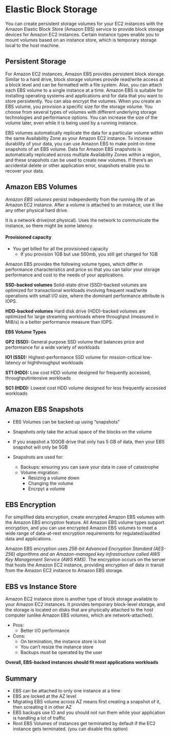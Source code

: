 # Elastic Block Storage

You can create persistent storage volumes for your EC2 instances with the
Amazon Elastic Block Store (Amazon EBS) service to provide block storage devices for
Amazon EC2 instances. Certain instance types enable you to mount volumes based on an
instance store, which is temporary storage local to the host machine.

## Persistent Storage
For Amazon EC2 instances, Amazon EBS provides persistent block storage. Similar to a
hard drive, block storage volumes provide read/write access at a block level and can be
formatted with a file system. Also, you can attach each EBS volume
to a single instance at a time. Amazon EBS is suitable for installing operating systems and
applications and for data that you want to store persistently. You can also encrypt the
volumes.
When you create an EBS volume, you provision a specific size for the storage volume.
You choose from several types of volumes with different underlying storage technologies
and performance options. You can increase the size of the volume later, even while it is
being used by a running instance.


EBS volumes automatically replicate the data for a particular volume within the same
Availability Zone as your Amazon EC2 instance. To increase durability of your data, you
can use Amazon EBS to make point-in-time snapshots of an EBS volume. Data for Amazon
EBS snapshots is automatically replicated across multiple Availability Zones within a
region, and these snapshots can be used to create new volumes. If there’s an accidental
delete or other application error, snapshots enable you to recover your data.

## Amazon EBS Volumes
*Amazon EBS volumes* persist independently from the running life of an Amazon EC2
instance. After a volume is attached to an instance, use it like any other physical hard drive.

It is a network drive(not physical). Uses the network to communicate the instance, so there might be some latency.


#### Provisioned capacity 
* You get billed for all the provisioned capacity
    * If you provision 1GB but use 500mb, you still get charged for 1GB



Amazon EBS provides the following volume types, which differ in performance characteristics
and price so that you can tailor your storage performance and cost to the needs of
your applications.

**SSD-backed volumes**       Solid-state drive (SSD)–backed volumes are optimized for transactional
workloads involving frequent read/write operations with small I/O size, where the
dominant performance attribute is IOPS.

**HDD-backed volumes**       Hard disk drive (HDD)–backed volumes are optimized for large
streaming workloads where throughput (measured in MiB/s) is a better performance measure
than IOPS.

**EBS Volume Types**

**GP2 (SSD):** General purpose SSD volume that balances price and performance for a
wide variety of workloads

**IO1 (SSD):** Highest-performance SSD volume for mission-critical low-latency or highthroughput
workloads

**ST1 (HDD):** Low cost HDD volume designed for frequently accessed, throughputintensive
workloads

**SC1 (HDD):** Lowest cost HDD volume designed for less frequently accessed workloads

## Amazon EBS Snapshots
* EBS Volumes can be backed up using “snapshots”

* Snapshots only take the actual space of the blocks on the volume

* If you snapshot a 100GB drive that only has 5 GB of data, then your EBS
snapshot will only be 5GB

* Snapshots are used for:
   * Backups: ensuring you can save your data in case of catastrophe
   * Volume migration:
        *   Resizing a volume down
        *   Changing the volume
        *   Encrpyt a volume

## EBS Encryption
For simplified data encryption, create encrypted Amazon EBS volumes with the Amazon
EBS encryption feature. All Amazon EBS volume types support encryption, and you
can use encrypted Amazon EBS volumes to meet a wide range of data-at-rest encryption
requirements for regulated/audited data and applications.

Amazon EBS encryption uses *256-bit Advanced Encryption Standard (AES-256)
algorithms and an Amazon-managed key infrastructure called AWS Key Management
Service (AWS KMS).* The encryption occurs on the server that hosts the Amazon EC2
instance, providing encryption of data in transit from the Amazon EC2 instance to
Amazon EBS storage.

## EBS vs Instance Store
Amazon EC2 instance store is another type of block storage available to your Amazon EC2
instances. It provides temporary block-level storage, and the storage is located on disks that are physically attached to the host computer (unlike Amazon EBS volumes, which are
network-attached).

* Pros:
    * Better I/O performance
* Cons:
    * On termination, the instance store is lost
    * You can’t resize the instance store
    * Backups must be operated by the user
    

**Overall, EBS-backed instances should fit most applications workloads**

## Summary 
* EBS can be attached to only one instance at a time
* EBS are locked at the AZ level
* Migrating EBS volume across AZ means first creating a snapshot of it, then screating it in other AZ
* EBS backups use IO and you should not run them while your application is handling a lot of traffic
* Root EBS Volumes of instances get terminated by default if the EC2 instance gets terminated. (you can disable this option)
